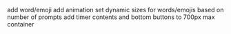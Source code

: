 add word/emoji add animation
set dynamic sizes for words/emojis based on number of prompts
add timer contents and bottom buttons to 700px max container